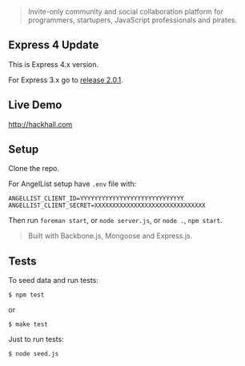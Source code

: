 > Invite-only community and social collaboration platform for programmers, startupers, JavaScript professionals and pirates.


## Express 4 Update

This is Express 4.x version.

For Express 3.x go to [release 2.0.1](https://github.com/azat-co/hackhall/releases/tag/v2.0.1).


## Live Demo

<http://hackhall.com>

## Setup

Clone the repo.

For AngelList setup have `.env` file with:

```
ANGELLIST_CLIENT_ID=YYYYYYYYYYYYYYYYYYYYYYYYYYYYY
ANGELLIST_CLIENT_SECRET=XXXXXXXXXXXXXXXXXXXXXXXXXXXXXXX
```

Then run `foreman start`, or `node server.js`, or `node .`, `npm start`.


> Built with Backbone.js, Mongoose and Express.js.


## Tests

To seed data and run tests:

```
$ npm test
```

or

```
$ make test
```

Just to run tests:

```
$ node seed.js
```